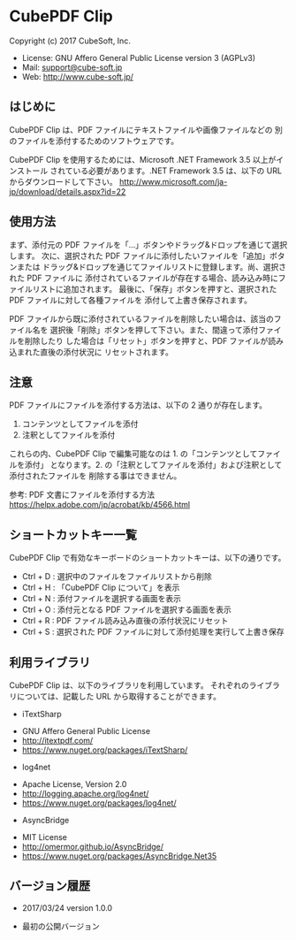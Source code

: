 # CubePDF Clip

Copyright (c) 2017 CubeSoft, Inc.

* License: GNU Affero General Public License version 3 (AGPLv3)
* Mail: support@cube-soft.jp
* Web: http://www.cube-soft.jp/

## はじめに

CubePDF Clip は、PDF ファイルにテキストファイルや画像ファイルなどの
別のファイルを添付するためのソフトウェアです。

CubePDF Clip を使用するためには、Microsoft .NET Framework 3.5 以上がインストール
されている必要があります。.NET Framework 3.5 は、以下の URL からダウンロードして下さい。
http://www.microsoft.com/ja-jp/download/details.aspx?id=22

## 使用方法

まず、添付元の PDF ファイルを「...」ボタンやドラッグ&ドロップを通じて選択します。
次に、選択された PDF ファイルに添付したいファイルを「追加」ボタンまたは
ドラッグ&ドロップを通じてファイルリストに登録します。尚、選択された PDF ファイルに
添付されているファイルが存在する場合、読み込み時にファイルリストに追加されます。
最後に、「保存」ボタンを押すと、選択された PDF ファイルに対して各種ファイルを
添付して上書き保存されます。

PDF ファイルから既に添付されているファイルを削除したい場合は、該当のファイル名を
選択後「削除」ボタンを押して下さい。また、間違って添付ファイルを削除したり
した場合は「リセット」ボタンを押すと、PDF ファイルが読み込まれた直後の添付状況に
リセットされます。

## 注意

PDF ファイルにファイルを添付する方法は、以下の 2 通りが存在します。

1. コンテンツとしてファイルを添付
2. 注釈としてファイルを添付

これらの内、CubePDF Clip で編集可能なのは 1. の「コンテンツとしてファイルを添付」
となります。2. の「注釈としてファイルを添付」および注釈として添付されたファイルを
削除する事はできません。

参考: PDF 文書にファイルを添付する方法
https://helpx.adobe.com/jp/acrobat/kb/4566.html

## ショートカットキー一覧

CubePDF Clip で有効なキーボードのショートカットキーは、以下の通りです。

* Ctrl + D : 選択中のファイルをファイルリストから削除
* Ctrl + H : 「CubePDF Clip について」を表示
* Ctrl + N : 添付ファイルを選択する画面を表示
* Ctrl + O : 添付元となる PDF ファイルを選択する画面を表示
* Ctrl + R : PDF ファイル読み込み直後の添付状況にリセット
* Ctrl + S : 選択された PDF ファイルに対して添付処理を実行して上書き保存

## 利用ライブラリ

CubePDF Clip は、以下のライブラリを利用しています。
それぞれのライブラリについては、記載した URL から取得することができます。

* iTextSharp
 - GNU Affero General Public License
 - http://itextpdf.com/
 - https://www.nuget.org/packages/iTextSharp/

* log4net
 - Apache License, Version 2.0
 - http://logging.apache.org/log4net/
 - https://www.nuget.org/packages/log4net/

* AsyncBridge
 - MIT License
 - http://omermor.github.io/AsyncBridge/
 - https://www.nuget.org/packages/AsyncBridge.Net35

## バージョン履歴

* 2017/03/24 version 1.0.0
 - 最初の公開バージョン
